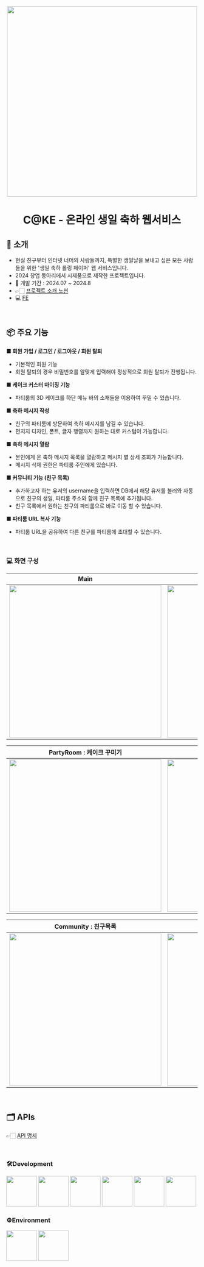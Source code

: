 <div align="center">

<!-- logo -->
<img src="https://github.com/user-attachments/assets/d21c917f-d895-4981-ba7c-5ee3d78e21c9" width="500"/>

# C@KE - 온라인 생일 축하 웹서비스
</div>

## 📝 소개
- 현실 친구부터 인터넷 너머의 사람들까지, 특별한 생일날을 보내고 싶은 모든 사람들을 위한 '생일 축하 롤링 페이퍼' 웹 서비스입니다.
- 2024 창업 동아리에서 시제품으로 제작한 프로젝트입니다.
- 📆 개발 기간 : 2024.07 ~ 2024.8
- 👉🏻 [프로젝트 소개 노션](https://honeysuckle-foxglove-71c.notion.site/C-KE-064f52d623e541ef8a19b901ce1c6535?pvs=4)
- 💻 [FE](https://github.com/Sojeong0430/CAKE-FE)

<br />

## 📦 주요 기능
**■ 회원 가입 / 로그인 / 로그아웃 / 회원 탈퇴**

- 기본적인 회원 기능
- 회원 탈퇴의 경우 비밀번호를 알맞게 입력해야 정상적으로 회원 탈퇴가 진행됩니다.

**■ 케이크 커스터 마이징 기능**

- 파티룸의 3D 케이크를 하단 메뉴 바의 소재들을 이용하여 꾸밀 수 있습니다.

**■ 축하 메시지 작성** 

- 친구의 파티룸에 방문하여 축하 메시지를 남길 수 있습니다.
- 편지지 디자인, 폰트, 글자 행렬까지 원하는 대로 커스텀이 가능합니다.

**■  축하 메시지 열람** 

- 본인에게 온 축하 메시지 목록을 열람하고 메시지 별 상세 조회가 가능합니다.
- 메시지 삭제 권한은 파티룸 주인에게 있습니다.

**■ 커뮤니티 기능 (친구 목록)**

- 추가하고자 하는 유저의 username을 입력하면 DB에서 해당 유저를 불러와 자동으로 친구의 생일, 파티룸 주소와 함께 친구 목록에 추가됩니다.
- 친구 목록에서 원하는 친구의 파티룸으로 바로 이동 할 수 있습니다.

**■ 파티룸 URL 복사 기능**

- 파티룸 URL을 공유하여 다른 친구를 파티룸에 초대할 수 있습니다.
<br />


### 💻 화면 구성
|Main|Others|
|:---:|:---:|
|<img src="https://github.com/user-attachments/assets/77e642ae-11e5-4279-938a-dad4492fdce2" width="400"/>|<img src="https://github.com/user-attachments/assets/fc2be966-3867-4d49-9f87-9c42e18fb51f" width="400"/>|

|PartyRoom : 케이크 꾸미기|Letter : 축하 메시지 작성|
|:---:|:---:|
|<img src="https://github.com/user-attachments/assets/0010c5dc-02fc-4e86-8893-940ade05d1e5" width="400"/>|<img src="https://github.com/user-attachments/assets/f8cc102c-0d08-436e-9f61-926e0c0ed42d" width="400"/>|

|Community : 친구목록|User : 회원기능|
|:---:|:---:|
<img src="https://github.com/user-attachments/assets/a613562f-ec8c-4c50-be52-86fddb112e2c" width="400"/>|<img src="https://github.com/user-attachments/assets/9b3e790c-930e-46b6-a058-ce0bacc05252" width="400"/>|
<br />

## 🗂️ APIs
👉🏻 [API 명세](https://honeysuckle-foxglove-71c.notion.site/C-KE-API-fb9857edf184406f9547ae463aa7f3d3?pvs=4) <br/>

<br />

### 🛠Development 
<div>
<img src="https://github.com/user-attachments/assets/ee2f5fe9-d13c-4df3-aece-79ec7e76d3db" width="80">
<img src="https://github.com/user-attachments/assets/1e57c21d-ac43-479a-a610-deb6da5166fe" width="80">
<img src="https://github.com/user-attachments/assets/7b3b2357-f8ad-405d-9ad1-3e2d7b1d5e3e" width="80">
<img src="https://github.com/user-attachments/assets/fb6abeca-70dd-4d20-ae2b-d190d433d5d9" width="80">
<img src="https://github.com/user-attachments/assets/dece1f89-d0a3-46ee-a0c6-9abbf97f2951" width="80">
<img src="https://github.com/user-attachments/assets/7e9870bb-711e-48c7-85d4-87c2d3abc982" width="80">
</div>

### ⚙️Environment
<div>
<img src="https://github.com/user-attachments/assets/f79ec65b-f3de-4b4f-aa23-09593b5a595d" width="80">
<img src="https://github.com/user-attachments/assets/9d4e7fc3-654f-4ba1-96b8-cc5191cdbf04" width="80">
</div>

</div>
<br />

